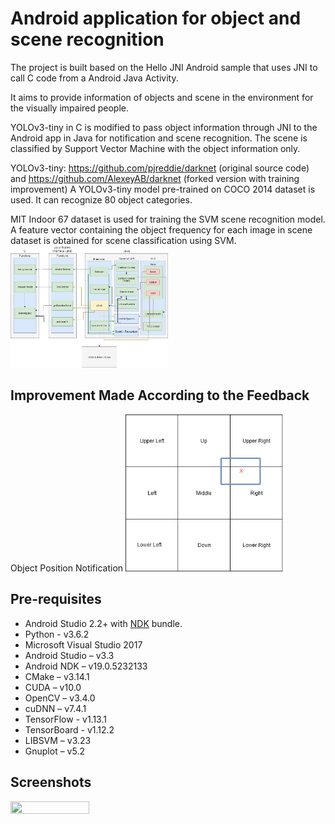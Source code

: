 Android application for object and scene recognition
=========
The project is built based on the Hello JNI Android sample that uses JNI to call C code from a Android Java Activity.

It aims to provide information of objects and scene in the environment for the visually impaired people.

YOLOv3-tiny in C is modified to pass object information through JNI to the Android app in Java for notification and scene recognition. The scene is classified by Support Vector Machine with the object information only.

YOLOv3-tiny: https://github.com/pjreddie/darknet (original source code) and https://github.com/AlexeyAB/darknet (forked version with training improvement)
A YOLOv3-tiny model pre-trained on COCO 2014 dataset is used. It can recognize 80 object categories.

MIT Indoor 67 dataset is used for training the SVM scene recognition model. A feature vector containing the object frequency for each image in scene dataset is obtained for scene classification using SVM.
<img src="/images/uml2.jpg" width=50% height=50%>


Improvement Made According to the Feedback
--------------
Object Position Notification
<img src="/images/Position.png" width=50% height=50%>


Pre-requisites
--------------
- Android Studio 2.2+ with [NDK](https://developer.android.com/ndk/) bundle.
- Python - v3.6.2
- Microsoft Visual Studio 2017
- Android Studio – v3.3
- Android NDK – v19.0.5232133
- CMake – v3.14.1
- CUDA – v10.0
- OpenCV – v3.4.0
- cuDNN – v7.4.1
- TensorFlow - v1.13.1
- TensorBoard - v1.12.2
- LIBSVM – v3.23
- Gnuplot – v5.2


Screenshots
-----------
<img src="/imagesScreenshot_20190405-022149_Yolo.jpg" width=50% height=50%>

